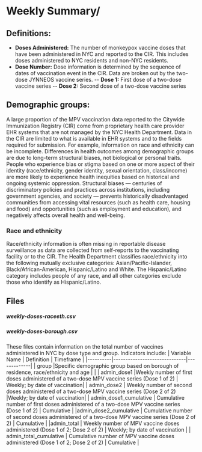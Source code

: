 # Weekly Summary/ 


## Definitions:
- **Doses Administered:** The number of monkeypox vaccine doses that have been administered in NYC and reported to the CIR. This includes doses administered to NYC residents and non-NYC residents.
- **Dose Number:** Dose information is determined by the sequence of dates of vaccination event in the CIR. Data are broken out by the two-dose JYNNEOS vaccine series.
-- **Dose 1:** First dose of a two-dose vaccine series
-- **Dose 2:** Second dose of a two-dose vaccine series

## Demographic groups: 
A large proportion of the MPV vaccination data reported to the Citywide Immunization Registry (CIR) come from proprietary health care provider EHR systems that are not managed by the NYC Health Department. Data in the CIR are limited to what is available in EHR systems and to the fields required for submission. For example, information on race and ethnicity can be incomplete. 
Differences in health outcomes among demographic groups are due to long-term structural biases, not biological or personal traits. People who experience bias or stigma based on one or more aspect of their identity (race/ethnicity, gender identity, sexual orientation, class/income) are more likely to experience health inequities based on historical and ongoing systemic oppression. Structural biases — centuries of discriminatory policies and practices across institutions, including government agencies, and society — prevents historically disadvantaged communities from accessing vital resources (such as health care, housing and food) and opportunities (such as employment and education), and negatively affects overall health and well-being.
### Race and ethnicity
Race/ethnicity information is often missing in reportable disease surveillance as data are collected from self-reports to the vaccinating facility or to the CIR. 
The Health Department classifies race/ethnicity into the following mutually exclusive categories: Asian/Pacific-Islander, Black/African-American, Hispanic/Latino and White. The Hispanic/Latino category includes people of any race, and all other categories exclude those who identify as Hispanic/Latino.

## Files 
##### weekly-doses-raceeth.csv
##### weekly-doses-borough.csv 

These files contain information on the total number of vaccines administered in NYC by dose type and group. 
Indicators include: 
| Variable Name |	Definition	| Timeframe |
|----------|------------------------------|-------------|
| group	|Specific demographic group based on borough of residence, race/ethnicity and age | |
| admin_dose1	|Weekly number of first doses administered of a two-dose MPV vaccine series (Dose 1 of 2)	| Weekly; by date of vaccination|
| admin_dose2	| Weekly number of second doses administered of a two-dose MPV vaccine series (Dose 2 of 2)	|Weekly; by date of vaccination|
| admin_dose1_cumulative	| Cumulative number of first doses administered of a two-dose MPV vaccine series (Dose 1 of 2)	| Cumulative | 
|admin_dose2_cumulative |	Cumulative number of second doses administered of a two-dose MPV vaccine series (Dose 2 of 2)	| Cumulative |
|admin_total	| Weekly number of MPV vaccine doses administered (Dose 1 of 2; Dose 2 of 2)	| Weekly; by date of vaccination |
| admin_total_cumulative	| Cumulative number of MPV vaccine doses administered (Dose 1 of 2; Dose 2 of 2)	| Cumulative | 
